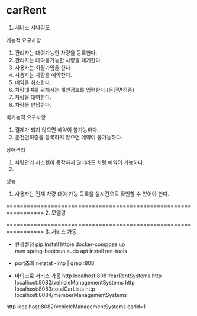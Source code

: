 # carRent


1. 서비스 시나리오 


기능적 요구사항
1. 관리자는 대여가능한 차량을 등록한다. 
2. 관리자는 대여불가능한 차량을 폐기한다.
3. 사용자는 회원가입을 한다. 
4. 사용자는 차량을 예약한다.
5. 예약을 취소한다.
6. 차량대여를 위해서는 개인정보를 입력한다.(운전면허증)
7. 차량을 대여한다.
8. 차량을 반납한다. 

비기능적 요구사항
1. 결제가 되지 않으면 예약이 불가능하다.
2. 운전면허증을 등록하지 않으면 예약이 불가능하다. 

장애격리
1. 차량관리 시스템이 동작하지 않더라도 차량 예약이 가능하다.
2. 

성능
1. 사용자는 전체 차량 대여 가능 목록을 실시간으로 확인할 수 있어야 한다.


=================================================================
2. 모델링



=================================================================
3. 서비스 가동
- 환경설정
pip install httpie
docker-compose up  
mvn spring-boot:run
sudo apt install net-tools

- port조회
netstat -lntp | grep :808

- 마이크로 서비스 가동
http localhost:8081/carRentSystems
http localhost:8082/vehicleManagementSystems
http localhost:8083/totalCarLists
http localhost:8084/memberManagementSystems

http localhost:8082/vehicleManagementSystems carId=1


